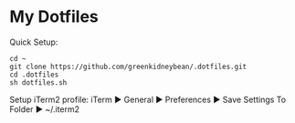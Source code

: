 # My Dotfiles

Quick Setup:
```
cd ~
git clone https://github.com/greenkidneybean/.dotfiles.git
cd .dotfiles
sh dotfiles.sh
```

Setup iTerm2  profile: iTerm ▶ General ▶ Preferences ▶ Save Settings To Folder ▶ ~/.iterm2
